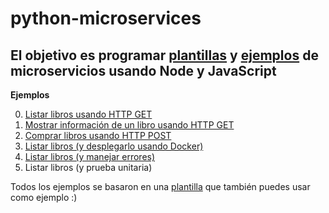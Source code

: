 # python-microservices
El objetivo es programar [plantillas](./00-template) y [ejemplos](./01-examples) de microservicios usando Node y JavaScript
---

**Ejemplos**

0. [Listar libros usando HTTP GET](./01-examples/00-get)
1. [Mostrar información de un libro usando HTTP GET](./01-examples/01-get-with-params)
2. [Comprar libros usando HTTP POST](./01-examples/02-post-with-params)
3. [Listar libros (y desplegarlo usando Docker)](./01-examples/03-get-and-docker)
4. [Listar libros (y manejar errores)](./01-examples/04-get-and-exception-handling)
5. Listar libros (y prueba unitaria)

Todos los ejemplos se basaron en una [plantilla](./00-template) que también puedes usar como ejemplo :)
